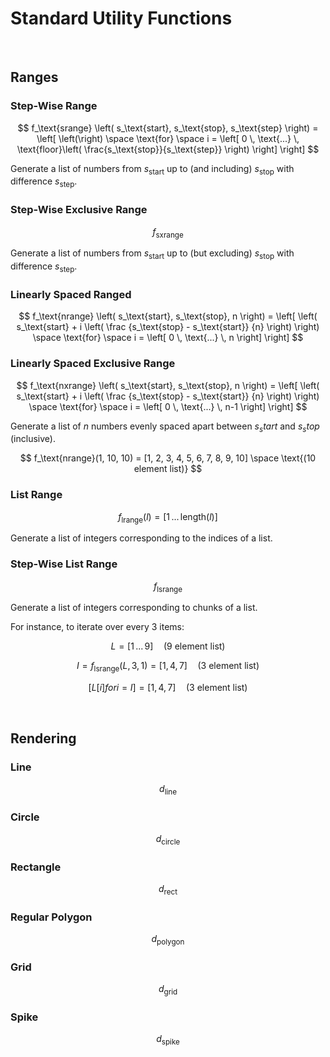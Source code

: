 # Standard Utility Functions
<!-- #SQUARK live!
| dest = desmos/dev/functions
| clean = braces
-->


<br>


## Ranges

### Step-Wise Range

$$
f_\text{srange} \left(
  s_\text{start},
  s_\text{stop},
  s_\text{step}
\right) =
\left[
  \left(\right)
  \space \text{for} \space
  i = \left[
    0 \, \text{...} \,
    \text{floor}\left(
      \frac{s_\text{stop}}{s_\text{step}}
    \right)
  \right]
\right]
$$

Generate a list of numbers from $s_\text{start}$ up to (and including) $s_\text{stop}$ with difference $s_\text{step}$.

### Step-Wise Exclusive Range
$$
f_\text{sxrange}
$$

Generate a list of numbers from $s_\text{start}$ up to (but excluding) $s_\text{stop}$ with difference $s_\text{step}$.

### Linearly Spaced Ranged
$$
f_\text{nrange} \left(
  s_\text{start},
  s_\text{stop},
  n
\right) =
\left[
  \left(
    s_\text{start} + i \left(
      \frac
        {s_\text{stop} - s_\text{start}}
        {n}
    \right)
  \right)
  \space \text{for} \space
  i = \left[
    0 \, \text{...} \, n
  \right]
\right]
$$

### Linearly Spaced Exclusive Range
$$
f_\text{nxrange} \left(
  s_\text{start},
  s_\text{stop},
  n
\right) =
\left[
  \left(
    s_\text{start} + i \left(
      \frac
        {s_\text{stop} - s_\text{start}}
        {n}
    \right)
  \right)
  \space \text{for} \space
  i = \left[
    0 \, \text{...} \, n-1
  \right]
\right]
$$

Generate a list of $n$ numbers evenly spaced apart between $s_start$ and $s_stop$ (inclusive).

$$
f_\text{nrange}(1, 10, 10) = [1, 2, 3, 4, 5, 6, 7, 8, 9, 10] \space \text{(10 element list)}
$$

### List Range
$$
f_\text{lrange} \left(
  l
\right) =
\left[
  1 \, ... \, \text{length}(l)
\right]
$$

Generate a list of integers corresponding to the indices of a list.

### Step-Wise List Range
$$
f_\text{lsrange}
$$

Generate a list of integers corresponding to chunks of a list.

For instance, to iterate over every 3 items:

$$
L = [1 \, ... \, 9] \quad \text{(9 element list)}
$$

$$
I = f_\text{lsrange}(L, 3, 1) = [1, 4, 7] \quad \text{(3 element list)}
$$

$$
[L[i] for i = I] = [1, 4, 7] \quad \text{(3 element list)}
$$


<br>


## Rendering

### Line
$$
d_\text{line}
$$

### Circle
$$
d_\text{circle}
$$

### Rectangle
$$
d_\text{rect}
$$

### Regular Polygon
$$
d_\text{polygon}
$$

### Grid
$$
d_\text{grid}
$$

### Spike
$$
d_\text{spike}
$$


<br>
